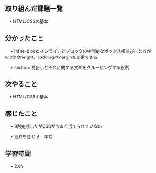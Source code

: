 ## 取り組んだ課題一覧
           
 　• HTML/CSSの基本
    
## 分かったこと

　 • inline-block: インラインとブロックの中間的なボックス横並びになるがwidthやheight、paddingやmarginを変更できる

　 • section: 見出しとそれに関する文章をグルーピングする役割

## 次やること　
           
 　• HTML/CSSの基本

## 感じたこと

　 • 8割完成したがCSSがうまく当てられていない

　 • 疲れを感じる　休む

## 学習時間

　 • 2.0h